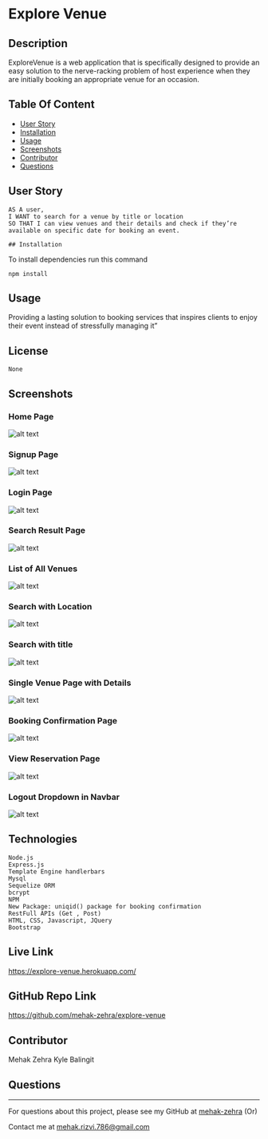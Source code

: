# Explore Venue
  ## Description  
  ExploreVenue is a web application that is specifically designed to provide an easy solution to the nerve-racking problem of host experience when they are initially booking an appropriate venue for an occasion.

  ## Table Of Content  
  * [User Story](#userstory)
  * [Installation](#installation)
  * [Usage](#usage)
  * [Screenshots](#screeshots)
  * [Contributor](#contributor)
  * [Questions](#questions)

  ## User Story
    AS A user,
    I WANT to search for a venue by title or location 
    SO THAT I can view venues and their details and check if they’re available on specific date for booking an event.

    ## Installation  
  To install dependencies run this command 

  ```npm install```

  ## Usage  
  Providing a lasting solution to booking services that inspires clients to enjoy their event instead of stressfully managing it”


  ## License  
    None

## Screenshots
### Home Page
  ![alt text](./public/assets/images/screenshots/homepage.png)
### Signup Page
  ![alt text](./public/assets/images/screenshots/signup.png)
### Login Page
  ![alt text](./public/assets/images/screenshots/login.png)
### Search Result Page
  ![alt text](./public/assets/images/screenshots/search-page.png)

### List of All Venues
![alt text](./public/assets/images/screenshots/list-venues.png)

### Search with Location
![alt text](./public/assets/images/screenshots/location.png)

### Search with title
![alt text](./public/assets/images/screenshots/title-search.png)

### Single Venue Page with Details
![alt text](./public/assets/images/screenshots/single-venue.png)

### Booking Confirmation Page
![alt text](./public/assets/images/screenshots/confirmation.png)

### View Reservation Page
![alt text](./public/assets/images/screenshots/reservation.png)

### Logout Dropdown in Navbar
![alt text](./public/assets/images/screenshots/logout-dropdown.png)

  ## Technologies

    Node.js 
    Express.js
    Template Engine handlerbars
    Mysql 
    Sequelize ORM
    bcrypt
    NPM
    New Package: uniqid() package for booking confirmation
    RestFull APIs (Get , Post)
    HTML, CSS, Javascript, JQuery
    Bootstrap

## Live Link
https://explore-venue.herokuapp.com/

## GitHub Repo Link
https://github.com/mehak-zehra/explore-venue

  ## Contributor  
  Mehak Zehra 
  Kyle Balingit
  ## Questions  
  - - -
  For questions about this project, please see my GitHub at [mehak-zehra](https://github.com/mehak-zehra)  (Or) 

  Contact me at mehak.rizvi.786@gmail.com
